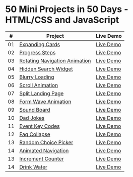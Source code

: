 # 50 Mini Projects in 50 Days - HTML/CSS and JavaScript


|  #  | Project                                                                                                                     | Live Demo                                                                         |
| :-: | --------------------------------------------------------------------------------------------------------------------------- | --------------------------------------------------------------------------------- |
| 01  | [Expanding Cards](https://github.com/maverickmaruthi/50projects50days/tree/main/expanding-cards)                             | [Live Demo](https://50mini-projects-50days.netlify.app/expanding-cards/index.html)               |
| 02  | [Progress Steps](https://github.com/maverickmaruthi/50projects50days/tree/main/progress-steps)                               | [Live Demo](https://50mini-projects-50days.netlify.app/progress-steps/index.html)                |
| 03  | [Rotating Navigation Animation](https://50mini-projects-50days.netlify.app//projects/rotating-navigation/)         | [Live Demo](https://50mini-projects-50days.netlify.app/rotating-navigation/index.html) |
| 04  | [Hidden Search Widget](https://github.com/maverickmaruthi/50projects50days/tree/main/hidden-search-widget)                          | [Live Demo](https://50mini-projects-50days.netlify.app/hidden-search-widget/index.html)          |
| 05  | [Blurry Loading](https://github.com/maverickmaruthi/50projects50days/tree/main/blurry-loading)                               | [Live Demo](https://50mini-projects-50days.netlify.app/blurry-loading/index.html)                |
| 06  | [Scroll Animation](https://github.com/maverickmaruthi/50projects50days/tree/main/scroll-animation)                               | [Live Demo](https://50mini-projects-50days.netlify.app/scroll-animation/index.html)                |
| 07  | [Split Landing Page](https://github.com/maverickmaruthi/50projects50days/tree/main/split-landing-page)                               | [Live Demo](https://50mini-projects-50days.netlify.app/split-landing-page/index.html)                |
| 08  | [Form Wave Animation](https://github.com/maverickmaruthi/50projects50days/tree/main/form-wave-animation)                               | [Live Demo](https://50mini-projects-50days.netlify.app/form-wave-animation/index.html)                |
| 09  | [Sound Board](https://github.com/maverickmaruthi/50projects50days/tree/main/sound-board)                               | [Live Demo](https://50mini-projects-50days.netlify.app/sound-board/index.html)                |
| 10  | [Dad Jokes](https://github.com/maverickmaruthi/50projects50days/tree/main/dad-jokes)                               | [Live Demo](https://50mini-projects-50days.netlify.app/dad-jokes/index.html)                |
| 11  | [Event Key Codes](https://github.com/maverickmaruthi/50projects50days/tree/main/event-key-codes)                               | [Live Demo](https://50mini-projects-50days.netlify.app/event-key-codes/index.html)                |
| 12 | [Faq Collapse](https://github.com/maverickmaruthi/50projects50days/tree/main/faq-collapse)                               | [Live Demo](https://50mini-projects-50days.netlify.app/faq-collapse/index.html)                |
| 13  | [Random Choice Picker](https://github.com/maverickmaruthi/50projects50days/tree/main/random-choice-picker)                               | [Live Demo](https://50mini-projects-50days.netlify.app/random-choice-picker/index.html)                |
| 14 | [Animated Navigation](https://github.com/maverickmaruthi/50projects50days/tree/main/animated-navigation)                               | [Live Demo](https://50mini-projects-50days.netlify.app/animated-navigation/index.html)                |
| 13  | [Increment Counter](https://github.com/maverickmaruthi/50projects50days/tree/main/increment-counter)                               | [Live Demo](https://50mini-projects-50days.netlify.app/increment-counter/index.html)                |
| 14 | [Drink Water](https://github.com/maverickmaruthi/50projects50days/tree/main/drink-water)                               | [Live Demo](https://50mini-projects-50days.netlify.app/drink-water/index.html)                |